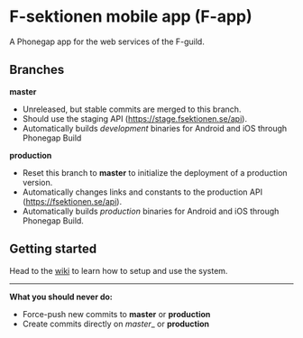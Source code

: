 # F-sektionen mobile app (F-app)

A Phonegap app for the web services of the F-guild.

## Branches
__master__
- Unreleased, but stable commits are merged to this branch.
- Should use the staging API (https://stage.fsektionen.se/api).
- Automatically builds _development_ binaries for Android and iOS through Phonegap Build

__production__
- Reset this branch to __master__ to initialize the deployment of a production version.
- Automatically changes links and constants to the production API (https://fsektionen.se/api).
- Automatically builds _production_ binaries for Android and iOS through Phonegap Build.

## Getting started

Head to the [wiki](https://github.com/fsek/app/wiki) to learn how to setup and use the system.

---------------------

__What you should never do:__
- Force-push new commits to __master__ or __production__
- Create commits directly on _master__ or __production__
